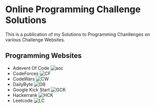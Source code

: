 # Online Programming Challenge Solutions
This is a publication of my Solutions to Programming Chanllenges on various Challenge Websites.

## Programming Websites
- Adevent Of Code ![aoc](https://www.adventofcode.com)
- CodeForces ![CF](http://codeforces.com)
- CodeWars ![CW](https://www.codewars.com)
- DailyByte ![DB](https://thedailybyte.dev)
- Google Kick Start ![GCK](https://codingcompetitions.withgoogle.com/kickstart)
- Hackerrank ![HCK](https://www.hackerrank.com)
- Leetcode ![LC](https://leetcode.com)
